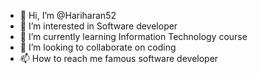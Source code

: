 - 👋 Hi, I’m @Hariharan52
- 👀 I’m interested in Software developer
- 🌱 I’m currently learning Information Technology course
- 💞️ I’m looking to collaborate on coding
- 📫 How to reach me famous software developer
<!---
Hariharan52/Hariharan52 is a ✨ special ✨ repository because its `README.md` (this file) appears on your GitHub profile.
You can click the Preview link to take a look at your changes.
--->
